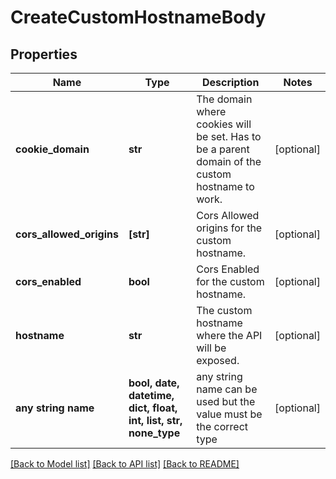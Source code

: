# CreateCustomHostnameBody


## Properties
Name | Type | Description | Notes
------------ | ------------- | ------------- | -------------
**cookie_domain** | **str** | The domain where cookies will be set. Has to be a parent domain of the custom hostname to work. | [optional] 
**cors_allowed_origins** | **[str]** | Cors Allowed origins for the custom hostname. | [optional] 
**cors_enabled** | **bool** | Cors Enabled for the custom hostname. | [optional] 
**hostname** | **str** | The custom hostname where the API will be exposed. | [optional] 
**any string name** | **bool, date, datetime, dict, float, int, list, str, none_type** | any string name can be used but the value must be the correct type | [optional]

[[Back to Model list]](../README.md#documentation-for-models) [[Back to API list]](../README.md#documentation-for-api-endpoints) [[Back to README]](../README.md)


